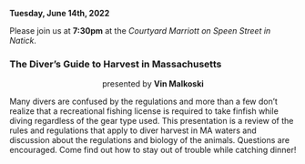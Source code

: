 **Tuesday, June 14th, 2022**

Please join us at **7:30pm** 
at the _Courtyard Marriott on Speen Street in Natick_.

### The Diver’s Guide to Harvest in Massachusetts

<p style="text-align:center;">presented by <b>Vin Malkoski</b></p>


Many divers are confused by the regulations and more than a few don’t realize that a recreational fishing license is required to take finfish while diving regardless of the gear type used. This presentation is a review of the rules and regulations that apply to diver harvest in MA waters and discussion about the regulations and biology of the animals. Questions are encouraged. Come find out how to stay out of trouble while catching dinner!
